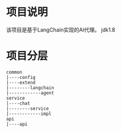 
# 项目说明
该项目是基于LangChain实现的AI代理。
jdk1.8

# 项目分层
```angular2html
common
|----config
|----extend
|--------langchain
|------------agent
service
|----chat
|--------service
|------------impl
api
|----api
```
